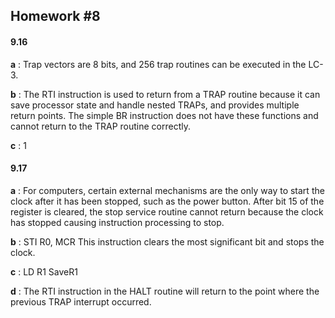 ## Homework #8

#### 9.16

**a** : Trap vectors are 8 bits, and 256 trap routines can be executed in the LC-3.

**b** : The RTI instruction is used to return from a TRAP routine because it can save processor state and handle nested TRAPs, and provides multiple return points. The simple BR instruction does not have these functions and cannot return to the TRAP routine correctly.

**c** : 1

#### 9.17

**a** : For computers, certain external mechanisms are the only way to start the clock after it has been stopped, such as the power button. After bit 15 of the register is cleared, the stop service routine cannot return because the clock has stopped causing instruction processing to stop.

**b** : STI R0, MCR This instruction clears the most significant bit and stops the clock. 

**c** : LD R1  SaveR1

**d** : The RTI instruction in the HALT routine will return to the point where the previous TRAP interrupt occurred.

